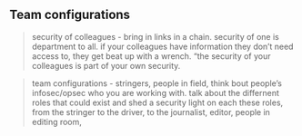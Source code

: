## Team configurations

> security of colleagues - bring in links in a chain. security of one is department to all. if your colleagues have information they don’t need access to, they get beat up with a wrench.  “the security of your colleagues is part of your own security.

> team configurations - stringers, people in field, think bout people’s infosec/opsec who you are working with. talk about the differnent roles that could exist and shed a security light on each these roles, from the stringer to the driver, to the journalist, editor, people in editing room,
